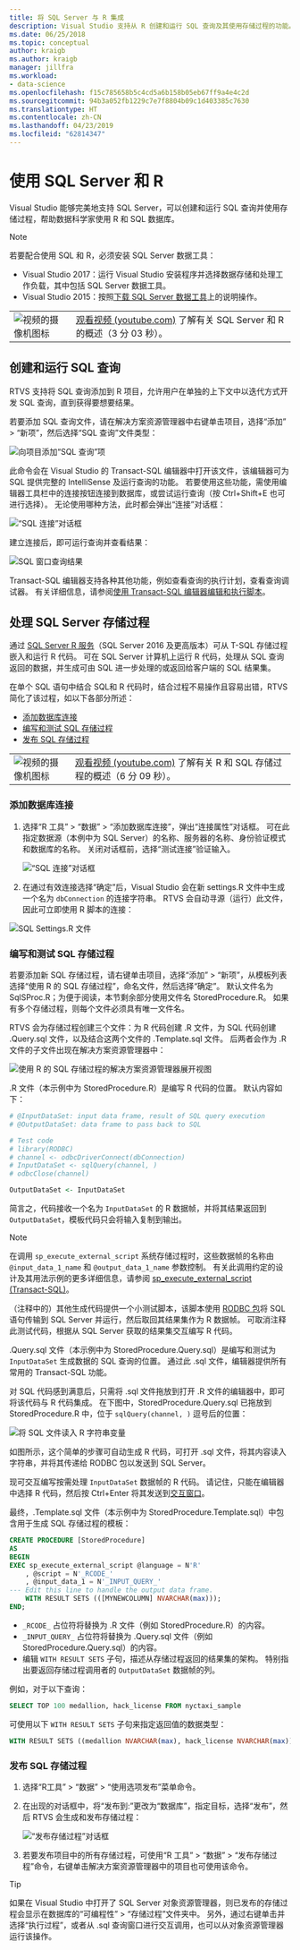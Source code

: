 ```yaml
---
title: 将 SQL Server 与 R 集成
description: Visual Studio 支持从 R 创建和运行 SQL 查询及其使用存储过程的功能。
ms.date: 06/25/2018
ms.topic: conceptual
author: kraigb
ms.author: kraigb
manager: jillfra
ms.workload:
- data-science
ms.openlocfilehash: f15c785658b5c4cd5a6b158b05eb67ff9a4e4c2d
ms.sourcegitcommit: 94b3a052fb1229c7e7f8804b09c1d403385c7630
ms.translationtype: HT
ms.contentlocale: zh-CN
ms.lasthandoff: 04/23/2019
ms.locfileid: "62814347"
---
```

# <a name="work-with-sql-server-and-r"></a>使用 SQL Server 和 R

Visual Studio 能够完美地支持 SQL Server，可以创建和运行 SQL 查询并使用存储过程，帮助数据科学家使用 R 和 SQL 数据库。

> [!Note]
> 若要配合使用 SQL 和 R，必须安装 SQL Server 数据工具：
> - Visual Studio 2017：运行 Visual Studio 安装程序并选择数据存储和处理工作负载，其中包括 SQL Server 数据工具。
> - Visual Studio 2015：按照[下载 SQL Server 数据工具](https://docs.microsoft.com/sql/ssdt/download-sql-server-data-tools-ssdt)上的说明操作。

|   |   |
|---|---|
| ![视频的摄像机图标](../install/media/video-icon.png "观看视频") | [观看视频 (youtube.com)](https://www.youtube.com/watch?v=n4AYr0QIwdQ) 了解有关 SQL Server 和 R 的概述（3 分 03 秒）。 |

## <a name="create-and-run-sql-queries"></a>创建和运行 SQL 查询

RTVS 支持将 SQL 查询添加到 R 项目，允许用户在单独的上下文中以迭代方式开发 SQL 查询，直到获得要想要结果。

若要添加 SQL 查询文件，请在解决方案资源管理器中右键单击项目，选择“添加” > “新项”，然后选择“SQL 查询”文件类型：

![向项目添加“SQL 查询”项](media/sql-add-item.png)

此命令会在 Visual Studio 的 Transact-SQL 编辑器中打开该文件，该编辑器可为 SQL 提供完整的 IntelliSense 及运行查询的功能。 若要使用这些功能，需使用编辑器工具栏中的连接按钮连接到数据库，或尝试运行查询（按 Ctrl+Shift+E 也可进行选择）。 无论使用哪种方法，此时都会弹出“连接”对话框：

![“SQL 连接”对话框](media/sql-connection-dialog.png)

建立连接后，即可运行查询并查看结果：

![SQL 窗口查询结果](media/sql-query-results.png)

Transact-SQL 编辑器支持各种其他功能，例如查看查询的执行计划，查看查询调试器。
有关详细信息，请参阅[使用 Transact-SQL 编辑器编辑和执行脚本](https://msdn.microsoft.com/library/hh272706.aspx)。

## <a name="work-with-sql-server-stored-procedures"></a>处理 SQL Server 存储过程

通过 [SQL Server R 服务](https://docs.microsoft.com/sql/advanced-analytics/r/sql-server-r-services)（SQL Server 2016 及更高版本）可从 T-SQL 存储过程嵌入和运行 R 代码。 可在 SQL Server 计算机上运行 R 代码，处理从 SQL 查询返回的数据，并生成可由 SQL 进一步处理的或返回给客户端的 SQL 结果集。

在单个 SQL 语句中结合 SQL和 R 代码时，结合过程不易操作且容易出错，RTVS 简化了该过程，如以下各部分所述：

- [添加数据库连接](#add-a-database-connection)
- [编写和测试 SQL 存储过程](#write-and-test-a-sql-stored-procedure)
- [发布 SQL 存储过程](#publish-a-sql-stored-procedure)

|   |   |
|---|---|
| ![视频的摄像机图标](../install/media/video-icon.png "观看视频") | [观看视频 (youtube.com)](https://www.youtube.com/watch?v=dFKIT2OitWQ) 了解有关 R 和 SQL 存储过程的概述（6 分 09 秒）。 |

### <a name="add-a-database-connection"></a>添加数据库连接

1. 选择“R 工具” > “数据” > “添加数据库连接”，弹出“连接属性”对话框。 可在此指定数据源（本例中为 SQL Server）的名称、服务器的名称、身份验证模式和数据库的名称。 关闭对话框前，选择“测试连接”验证输入。

    ![“SQL 连接”对话框](media/sql-connection-string-dialog.png)

1. 在通过有效连接选择“确定”后，Visual Studio 会在新 settings.R 文件中生成一个名为 `dbConnection` 的连接字符串。 RTVS 会自动寻源（运行）此文件，因此可立即使用 R 脚本的连接：

![SQL Settings.R 文件](media/sql-settings-dot-r.png)

### <a name="write-and-test-a-sql-stored-procedure"></a>编写和测试 SQL 存储过程

若要添加新 SQL 存储过程，请右键单击项目，选择“添加” > “新项”，从模板列表选择“使用 R 的 SQL 存储过程”，命名文件，然后选择“确定”。 默认文件名为 SqlSProc.R；为便于阅读，本节剩余部分使用文件名 StoredProcedure.R。 如果有多个存储过程，则每个文件必须具有唯一文件名。

RTVS 会为存储过程创建三个文件：为 R 代码创建 .R 文件，为 SQL 代码创建 .Query.sql 文件，以及结合这两个文件的 .Template.sql 文件。 后两者会作为 .R 文件的子文件出现在解决方案资源管理器中：

![使用 R 的 SQL 存储过程的解决方案资源管理器展开视图](media/sql-solution-explorer-expanded.png)

.R 文件（本示例中为 StoredProcedure.R）是编写 R 代码的位置。 默认内容如下：

```R
# @InputDataSet: input data frame, result of SQL query execution
# @OutputDataSet: data frame to pass back to SQL

# Test code
# library(RODBC)
# channel <- odbcDriverConnect(dbConnection)
# InputDataSet <- sqlQuery(channel, )
# odbcClose(channel)

OutputDataSet <- InputDataSet
```

简言之，代码接收一个名为 `InputDataSet` 的 R 数据帧，并将其结果返回到 `OutputDataSet`，模板代码只会将输入复制到输出。

> [!Note]
> 在调用 `sp_execute_external_script` 系统存储过程时，这些数据帧的名称由 `@input_data_1_name` 和 `@output_data_1_name` 参数控制。 有关此调用约定的设计及其用法示例的更多详细信息，请参阅 [sp_execute_external_script (Transact-SQL)](https://docs.microsoft.com/sql/relational-databases/system-stored-procedures/sp-execute-external-script-transact-sql)。

（注释中的）其他生成代码提供一个小测试脚本，该脚本使用 [RODBC 包](https://cran.r-project.org/web/packages/RODBC/index.html)将 SQL 语句传输到 SQL Server 并运行，然后取回其结果集作为 R 数据帧。 可取消注释此测试代码，根据从 SQL Server 获取的结果集交互编写 R 代码。

.Query.sql 文件（本示例中为 StoredProcedure.Query.sql）是编写和测试为 `InputDataSet` 生成数据的 SQL 查询的位置。 通过此 .sql 文件，编辑器提供所有常用的 Transact-SQL 功能。

对 SQL 代码感到满意后，只需将 .sql 文件拖放到打开 .R 文件的编辑器中，即可将该代码与 R 代码集成。 在下图中，StoredProcedure.Query.sql 已拖放到 StoredProcedure.R 中，位于 `sqlQuery(channel, )` 逗号后的位置：

![将 SQL 文件读入 R 字符串变量](media/sql-reference-sql-file-from-r.png)

如图所示，这个简单的步骤可自动生成 R 代码，可打开 .sql 文件，将其内容读入字符串，并将其传递给 RODBC 包以发送到 SQL Server。

现可交互编写按需处理 `InputDataSet` 数据帧的 R 代码。 请记住，只能在编辑器中选择 R 代码，然后按 Ctrl+Enter 将其发送到[交互窗口](interactive-repl-for-r-in-visual-studio.md)。

最终，.Template.sql 文件（本示例中为 StoredProcedure.Template.sql）中包含用于生成 SQL 存储过程的模板：

```sql
CREATE PROCEDURE [StoredProcedure]
AS
BEGIN
EXEC sp_execute_external_script @language = N'R'
    , @script = N'_RCODE_'
    , @input_data_1 = N'_INPUT_QUERY_'
--- Edit this line to handle the output data frame.
    WITH RESULT SETS (([MYNEWCOLUMN] NVARCHAR(max)));
END;
```

- `_RCODE_` 占位符将替换为 .R 文件（例如 StoredProcedure.R）的内容。
- `_INPUT_QUERY_` 占位符将替换为 .Query.sql 文件（例如 StoredProcedure.Query.sql）的内容。
- 编辑 `WITH RESULT SETS` 子句，描述从存储过程返回的结果集的架构。 特别指出要返回存储过程调用者的 `OutputDataSet` 数据帧的列。

例如，对于以下查询：

```sql
SELECT TOP 100 medallion, hack_license FROM nyctaxi_sample
```

可使用以下 `WITH RESULT SETS` 子句来指定返回值的数据类型：

```sql
WITH RESULT SETS ((medallion NVARCHAR(max), hack_license NVARCHAR(max)));
```

### <a name="publish-a-sql-stored-procedure"></a>发布 SQL 存储过程

1. 选择“R工具” > “数据” > “使用选项发布”菜单命令。
1. 在出现的对话框中，将“发布到:”更改为“数据库”，指定目标，选择“发布”，然后 RTVS 会生成和发布存储过程：

    ![“发布存储过程”对话框](media/sql-publish-with-options.png)

1. 若要发布项目中的所有存储过程，可使用“R 工具” > “数据” > “发布存储过程”命令，右键单击解决方案资源管理器中的项目也可使用该命令。

> [!Tip]
> 如果在 Visual Studio 中打开了 SQL Server 对象资源管理器，则已发布的存储过程会显示在数据库的“可编程性” > “存储过程”文件夹中。 另外，通过右键单击并选择“执行过程”，或者从 .sql 查询窗口进行交互调用，也可以从对象资源管理器运行该操作。
